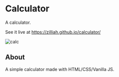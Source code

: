 # Calculator
A calculator.

See it live at https://zilliah.github.io/calculator/

![calc](https://user-images.githubusercontent.com/6020261/169663810-e3aabfb1-a6f6-4049-b6c4-f5a5cd0d97e6.png)

## About
A simple calculator made with HTML/CSS/Vanilla JS.
